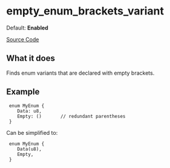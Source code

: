 # empty_enum_brackets_variant

Default: **Enabled**

[Source Code](https://github.com/software-mansion/cairo-lint/tree/main/src/lints/empty_enum_brackets_variant.rs#L31)

## What it does

Finds enum variants that are declared with empty brackets.

## Example

```cairo
 enum MyEnum {
    Data: u8,
    Empty: ()       // redundant parentheses
 }
```

Can be simplified to:

```cairo
 enum MyEnum {
    Data(u8),
    Empty,
 }
```
